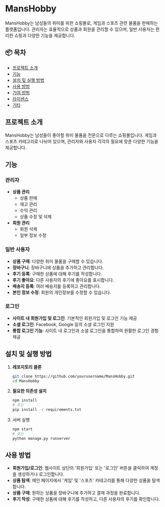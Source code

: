 # MansHobby

MansHobby는 남성들의 취미를 위한 쇼핑몰로, 게임과 스포츠 관련 물품을 판매하는 플랫폼입니다. 관리자는 효율적으로 상품과 회원을 관리할 수 있으며, 일반 사용자는 편리한 쇼핑과 다양한 기능을 제공합니다.

## 📦 목차

- [프로젝트 소개](#프로젝트-소개)
- [기능](#기능)
- [설치 및 실행 방법](#설치-및-실행-방법)
- [사용 방법](#사용-방법)
- [기여 방법](#기여-방법)
- [라이센스](#라이센스)
- [기타](#기타)

## 프로젝트 소개

MansHobby는 남성들이 좋아할 취미 물품을 전문으로 다루는 쇼핑몰입니다. 게임과 스포츠 카테고리로 나뉘어 있으며, 관리자와 사용자 각각의 필요에 맞춘 다양한 기능을 제공합니다.

## 기능

### 관리자

- **상품 관리**
  - 상품 판매
  - 재고 관리
  - 수익 관리
  - 상품 수정 및 삭제
- **회원 관리**
  - 회원 삭제
  - 일부 정보 수정

### 일반 사용자

- **상품 구매**: 다양한 취미 물품을 구매할 수 있습니다.
- **장바구니**: 장바구니에 상품을 추가하고 관리합니다.
- **후기 등록**: 구매한 상품에 대해 후기를 작성합니다.
- **후기 좋아요**: 다른 사용자의 후기에 좋아요를 표시합니다.
- **배송지 등록**: 여러 배송지를 등록하고 관리합니다.
- **본인 정보 수정**: 회원의 개인정보를 수정할 수 있습니다.

### 로그인

- **사이트 내 회원가입 및 로그인**: 기본적인 회원가입 및 로그인 기능 제공
- **소셜 로그인**: Facebook, Google 등의 소셜 로그인 지원
- **통합 로그인 기능**: 사이트 내 로그인과 소셜 로그인을 통합하여 원활한 로그인 경험 제공

## 설치 및 실행 방법

1. **레포지토리 클론**
   ```bash
   git clone https://github.com/yourusername/MansHobby.git
   cd MansHobby
2. **필요한 의존성 설치**
   ```bash
   npm install
   # 또는
   pip install -r requirements.txt
3. 서버 실행
   ```bash
   npm start
   # 또는
   python manage.py runserver
## 사용 방법
- **회원가입/로그인**: 웹사이트 상단의 '회원가입' 또는 '로그인' 버튼을 클릭하여 계정을 생성하거나 로그인합니다.
- **상품 탐색**: 메인 페이지에서 '게임' 및 '스포츠' 카테고리를 통해 다양한 상품을 탐색합니다.
- **상품 구매**: 원하는 상품을 장바구니에 추가하고 결제 과정을 완료합니다.
- **후기 작성**: 구매한 상품에 대해 후기를 작성하고, 다른 사용자의 후기를 확인합니다.


